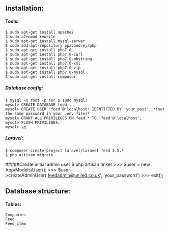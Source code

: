 ## Installation:


#### Tools:
    $ sudo apt-get install apache2
    $ sudo a2enmod rewrite
    $ sudo apt-get install mysql-server
    $ sudo add-apt-repository ppa:ondrej/php
    $ sudo apt-get install php7.0
    $ sudo apt-get install php7.0-curl
    $ sudo apt-get install php7.0-mbstring
    $ sudo apt-get install php7.0-xml
    $ sudo apt-get install php7.0-zip
    $ sudo apt-get install php7.0-mysql
    $ sudo apt-get install composer

##### Database config:
    $ mysql -u root -p (or $ sudo mysql)  
    mysql> CREATE DATABASE feed;  
    mysql> CREATE USER 'feed'@'localhost' IDENTIFIED BY 'your_pass'; *(set the same password in your .env file)*  
    mysql> GRANT ALL PRIVILEGES ON feed.* TO 'feed'@'localhost';  
    mysql> FLUSH PRIVILEGES;`  
    mysql> \q

##### Laravel:
    $ composer create-project laravel/laravel feed 5.5.*
    $ php artisan migrate

#####Create initial admin user
    $ php artisan tinker
    >>> $user = new App\Models\User();
    >>> $user->createAdminUser('feedadmin@uniled.co.uk', 'your_password')
    >>> exit();

## Database structure:


#### Tables:
    Companies
    Feed
    Feed_item